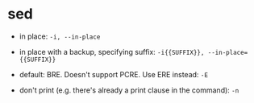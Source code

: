 # sed

- in place:
`-i, --in-place`

- in place with a backup, specifying suffix:
`-i{{SUFFIX}}, --in-place={{SUFFIX}}`

- default: BRE. Doesn't support PCRE. Use ERE instead:
`-E`

- don't print (e.g. there's already a print clause in the command):
`-n`
